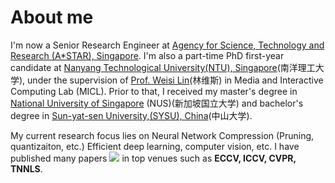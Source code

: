# About me
I'm now a Senior Research Engineer at [Agency for Science, Technology and Research (A*STAR), Singapore](https://www.a-star.edu.sg/). I'm also a part-time PhD first-year candidate at [Nanyang Technological University(NTU), Singapore](https://www.ntu.edu.sg/)(南洋理工大学), under the supervision of [Prof. Weisi Lin](https://personal.ntu.edu.sg/wslin/Home.html)(林维斯) in Media and Interactive Computing Lab (MICL). Prior to that, I received my master's degree in [National University of Singapore](https://www.iss.nus.edu.sg/) (NUS)(新加坡国立大学) and bachelor's degree in [Sun-yat-sen University,(SYSU), China](https://www.sysu.edu.cn/sysuen/)(中山大学). 

My current research focus lies on Neural Network Compression (Pruning, quantizaiton, etc.) Efficient deep learning, computer vision, etc. I have published many papers <a href='https://scholar.google.com/citations?user=NBIqaHQAAAAJ'><img src="https://img.shields.io/endpoint?logo=Google%20Scholar&url=https://cdn.jsdelivr.net/gh/xuk114/xuk114.github.io@google-scholar-stats/gs_data_shieldsio.json&labelColor=f6f6f6&color=9cf&style=flat&label=citations"></a> in top venues such as **ECCV, ICCV, CVPR, TNNLS**. 
